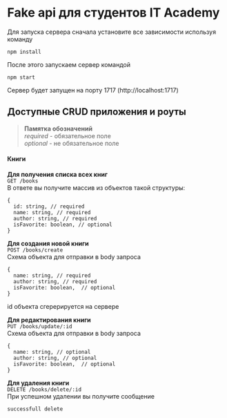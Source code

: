 # Fake api для студентов IT Academy

Для запуска сервера сначала установите все зависимости используя команду
```
npm install
```
После этого запускаем сервер командой
```
npm start
```
Сервер будет запущен на порту 1717 (http://localhost:1717)

## Доступные CRUD приложения и роуты
  
>**Памятка обозначений**  
_required_ - обязательное поле  
_optional_ - не обязательное поле

#### Книги
**Для получения списка всех книг**  
`GET /books`  
В ответе вы получите массив из объектов такой структуры: 
```
{
  id: string, // required
  name: string, // required
  author: string, // required
  isFavorite: boolean, // optional
}
```
**Для создания новой книги**  
`POST /books/create`   
Схема объекта для отправки в body запроса
```
{
  name: string, // required
  author: string, // required
  isFavorite: boolean,  // optional
}
```
id объекта сгерерируется на сервере  

**Для редактирования книги**  
`PUT /books/update/:id`  
Схема объекта для отправки в body запроса
```
{
  name: string, // optional
  author: string, // optional
  isFavorite: boolean,  // optional
}
```

**Для удаления книги**  
`DELETE /books/delete/:id`  
При успешном удалении вы получите сообщение  
```
successfull delete
```
